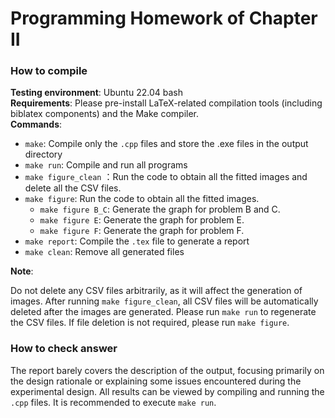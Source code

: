 # Programming Homework of Chapter II

### How to compile

**Testing environment**: Ubuntu 22.04 bash  
**Requirements**: Please pre-install LaTeX-related compilation tools (including biblatex components) and the Make compiler.  
**Commands**:  

- `make`: Compile only the `.cpp` files and store the .exe files in the output directory  
- `make run`: Compile and run all programs 
- `make figure_clean` ：Run the code to obtain all the fitted images and delete all the CSV files.
- `make figure`: Run the code to obtain all the fitted images.
  - `make figure B_C`: Generate the graph for problem B and C.
  - `make figure E`: Generate the graph for problem E.
  - `make figure F`: Generate the graph for problem F.
- `make report`: Compile the `.tex` file to generate a report  
- `make clean`: Remove all generated files

**Note**: 

Do not delete any CSV files arbitrarily, as it will affect the generation of images. After running `make figure_clean`, all CSV files will be automatically deleted after the images are generated. Please run `make run` to regenerate the CSV files. If file deletion is not required, please run `make figure`.



### How to check answer

The report barely covers the description of the output, focusing primarily on the design rationale or explaining some issues encountered during the experimental design. All results can be viewed by compiling and running the `.cpp` files. It is recommended to execute `make run`.